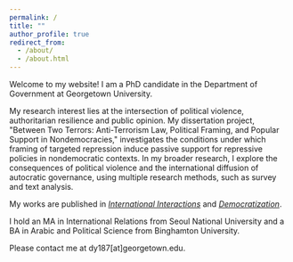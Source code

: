 ```yaml
---
permalink: /
title: ""
author_profile: true
redirect_from: 
  - /about/
  - /about.html
---
```


Welcome to my website! I am a PhD candidate in the Department of Government at Georgetown University. 

My research interest lies at the intersection of political violence, authoritarian resilience and public opinion. My dissertation project, "Between Two Terrors: Anti-Terrorism Law, Political Framing, and Popular Support in Nondemocracies," investigates the conditions under which framing of targeted repression induce passive support for repressive policies in nondemocratic contexts. In my broader research, I explore the consequences of political violence and the international diffusion of autocratic governance, using multiple research methods, such as survey and text analysis.

My works are published in [_International Interactions_](https://www.tandfonline.com/doi/full/10.1080/03050629.2024.2374364) and [_Democratization_](https://www.tandfonline.com/doi/full/10.1080/13510347.2024.2434662#d1e314).

I hold an MA in International Relations from Seoul National University and a BA in Arabic and Political Science from Binghamton University.

Please contact me at dy187[at]georgetown.edu.
